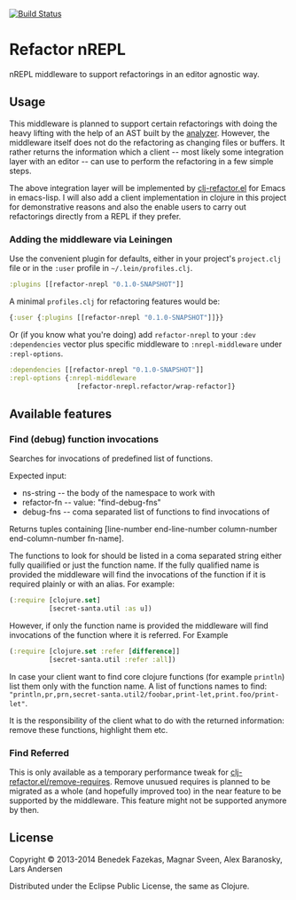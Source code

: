 [![Build Status](https://travis-ci.org/clojure-emacs/refactor-nrepl.png?branch=master)](https://travis-ci.org/clojure-emacs/refactor-nrepl)

# Refactor nREPL

nREPL middleware to support refactorings in an editor agnostic way.

## Usage

This middleware is planned to support certain refactorings with doing the heavy lifting with the help of an AST built by the [analyzer](https://github.com/clojure/tools.analyzer). However, the middleware itself does not do the refactoring as changing files or buffers. It rather returns the information which a client -- most likely some integration layer with an editor -- can use to perform the refactoring in a few simple steps.

The above integration layer will be implemented by [clj-refactor.el](https://github.com/clojure-emacs/clj-refactor.el) for Emacs in emacs-lisp. I will also add a client implementation in clojure in this project for demonstrative reasons and also the enable users to carry out refactorings directly from a REPL if they prefer.

### Adding the middleware via Leiningen

Use the convenient plugin for defaults, either in your project's
`project.clj` file or in the `:user` profile in
`~/.lein/profiles.clj`.

```clojure
:plugins [[refactor-nrepl "0.1.0-SNAPSHOT"]]
```

A minimal `profiles.clj` for refactoring features would be:

```clojure
{:user {:plugins [[refactor-nrepl "0.1.0-SNAPSHOT"]]}}
```

Or (if you know what you're doing) add `refactor-nrepl` to your `:dev :dependencies` vector plus specific
middleware to `:nrepl-middleware` under `:repl-options`.

```clojure
:dependencies [[refactor-nrepl "0.1.0-SNAPSHOT"]]
:repl-options {:nrepl-middleware
                 [refactor-nrepl.refactor/wrap-refactor]}
```

## Available features

### Find (debug) function invocations

Searches for invocations of predefined list of functions.

Expected input:
- ns-string -- the body of the namespace to work with
- refactor-fn -- value: "find-debug-fns"
- debug-fns -- coma separated list of functions to find invocations of

Returns tuples containing [line-number end-line-number column-number end-column-number fn-name].

The functions to look for should be listed in a coma separated string either fully quailified or just the function name. If the fully qualified name is provided the middleware will find the invocations of the function if it is required plainly or with an alias. For example:

```clojure
(:require [clojure.set]
          [secret-santa.util :as u])
```

However, if only the function name is provided the middleware will find invocations of the function where it is referred. For Example

```clojure
(:require [clojure.set :refer [difference]]
          [secret-santa.util :refer :all])
```

In case your client want to find core clojure functions (for example `println`) list them only with the function name. A list of functions names to find: `"println,pr,prn,secret-santa.util2/foobar,print-let,print.foo/print-let"`.

 It is the responsibility of the client what to do with the returned information: remove these functions, highlight them etc.

### Find Referred

This is only available as a temporary performance tweak for [clj-refactor.el/remove-requires](https://github.com/clojure-emacs/clj-refactor.el#usage). Remove unusued requires is planned to be migrated as a whole (and hopefully improved too) in the near feature to be supported by the middleware. This feature might not be supported anymore by then.

## License

Copyright © 2013-2014 Benedek Fazekas, Magnar Sveen, Alex Baranosky, Lars Andersen

Distributed under the Eclipse Public License, the same as Clojure.
